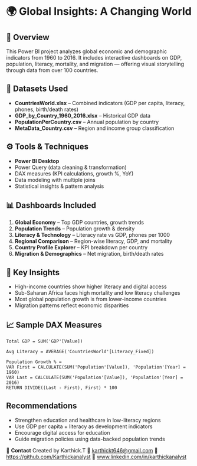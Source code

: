 # 🌍 Global Insights: A Changing World

## 📌 Overview
This Power BI project analyzes global economic and demographic indicators from 1960 to 2016. It includes interactive dashboards on GDP, population, literacy, mortality, and migration — offering visual storytelling through data from over 100 countries.

## 📁 Datasets Used
- **CountriesWorld.xlsx** – Combined indicators (GDP per capita, literacy, phones, birth/death rates)
- **GDP_by_Country_1960_2016.xlsx** – Historical GDP data
- **PopulationPerCountry.csv** – Annual population by country
- **MetaData_Country.csv** – Region and income group classification

## ⚙️ Tools & Techniques
- **Power BI Desktop**
- Power Query (data cleaning & transformation)
- DAX measures (KPI calculations, growth %, YoY)
- Data modeling with multiple joins
- Statistical insights & pattern analysis

## 📊 Dashboards Included
1. **Global Economy** – Top GDP countries, growth trends
2. **Population Trends** – Population growth & density
3. **Literacy & Technology** – Literacy rate vs GDP, phones per 1000
4. **Regional Comparison** – Region-wise literacy, GDP, and mortality
5. **Country Profile Explorer** – KPI breakdown per country
6. **Migration & Demographics** – Net migration, birth/death rates

## 🧠 Key Insights
- High-income countries show higher literacy and digital access
- Sub-Saharan Africa faces high mortality and low literacy challenges
- Most global population growth is from lower-income countries
- Migration patterns reflect economic disparities

## 📈 Sample DAX Measures
```DAX
Total GDP = SUM('GDP'[Value])

Avg Literacy = AVERAGE('CountriesWorld'[Literacy_Fixed])

Population Growth % = 
VAR First = CALCULATE(SUM('Population'[Value]), 'Population'[Year] = 1960)
VAR Last = CALCULATE(SUM('Population'[Value]), 'Population'[Year] = 2016)
RETURN DIVIDE((Last - First), First) * 100
```
## Recommendations
- Strengthen education and healthcare in low-literacy regions
- Use GDP per capita + literacy as development indicators
- Encourage digital access for education
- Guide migration policies using data-backed population trends

📧 **Contact**
Created by Karthick.T
📧 karthickt646@gmail.com
🔗 https://github.com/Karthickanalyst
🔗 www.linkedin.com/in/karthickanalyst
